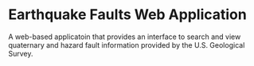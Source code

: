 Earthquake Faults Web Application
=================================

A web-based applicatoin that provides an interface to search and view
quaternary and hazard fault information provided by the U.S. Geological Survey.